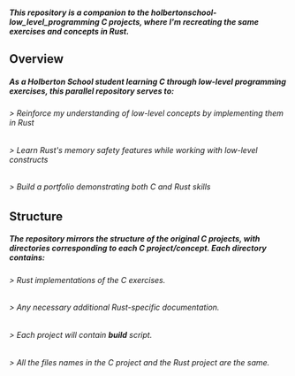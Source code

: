 #### *This repository is a companion to the holbertonschool-low_level_programming C projects, where I'm recreating the same exercises and concepts in Rust.*

## Overview

##### As a Holberton School student learning C through low-level programming exercises, this parallel repository serves to:
###### > Reinforce my understanding of low-level concepts by implementing them in Rust
###### > Learn Rust's memory safety features while working with low-level constructs
###### > Build a portfolio demonstrating both C and Rust skills

## Structure

##### The repository mirrors the structure of the original C projects, with directories corresponding to each C project/concept. Each directory contains:

###### > Rust implementations of the C exercises.
###### > Any necessary additional Rust-specific documentation.
###### > Each project will contain **build** script.
###### > All the files names in the C project and the Rust project are the same.
